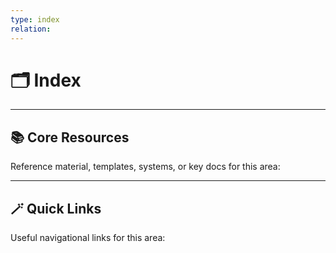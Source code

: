 ```yaml
---
type: index
relation:
---
```


# 🗂️ Index


---

## 📚 Core Resources
Reference material, templates, systems, or key docs for this area:



---

## 🪄 Quick Links
Useful navigational links for this area:
